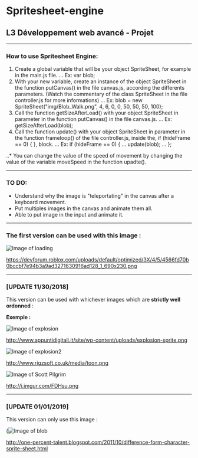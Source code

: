 # Spritesheet-engine

## L3 Développement web avancé - Projet

***
### How to use Spritesheet Engine:

1. Create a global variable that will be your object SpriteSheet, for example in the main.js file. 
... Ex: var blob;
2. With your new variable, create an instance of the object SpriteSheet in the function putCanvas() in the file canvas.js, according the differents parameters. (Watch the commentary of the class SpriteSheet in the file controller.js for more informations)
... Ex: blob = new SpriteSheet("img/Blob_Walk.png", 4, 6, 0, 0, 50, 50, 50, 100);
3. Call the function getSizeAfterLoad() with your object SpriteSheet in parameter in the function putCanvas() in the file canvas.js.
... Ex: getSizeAfterLoad(blob);
4. Call the function update() with your object SpriteSheet in parameter in the function frameloop() of the file controller.js, inside the, if (hideFrame == 0) { }, block.
... Ex: if (hideFrame == 0) {
...        update(blob);
...     };

..* You can change the value of the speed of movement by changing the value of the variable moveSpeed in the function upadte().

***

### TO DO:

- Understand why the image is "teleportating" in the canvas after a keyboard movement.
- Put multiples images in the canvas and animate them all.
- Able to put image in the input and animate it.

***

### The first version can be used with this image : 
![Image of loading](https://devforum.roblox.com/uploads/default/optimized/3X/4/5/4566fd70b0bccbf7e94b3a9ad3271630916ad128_1_690x230.png)

https://devforum.roblox.com/uploads/default/optimized/3X/4/5/4566fd70b0bccbf7e94b3a9ad3271630916ad128_1_690x230.png

***

### [UPDATE 11/30/2018]
This version can be used with whichever images which are __strictly well ordonned__ :

__Exemple :__

![Image of explosion](http://www.appuntidigitali.it/site/wp-content/uploads/explosion-sprite.png)

http://www.appuntidigitali.it/site/wp-content/uploads/explosion-sprite.png

![Image of explosion2](http://www.rigzsoft.co.uk/media/toon.png)

http://www.rigzsoft.co.uk/media/toon.png

![Image of Scott Pilgrim](http://i.imgur.com/FDHsu.png)

http://i.imgur.com/FDHsu.png

***

### [UPDATE 01/01/2019]

This version can only use this image :

(![Image of blob](http://2.bp.blogspot.com/--Vr6-kWHp0s/TorCoWHvu5I/AAAAAAAAAII/PpPQ2azjKeI/s1600/Blob_Walk.png)

http://one-percent-talent.blogspot.com/2011/10/difference-form-character-sprite-sheet.html

